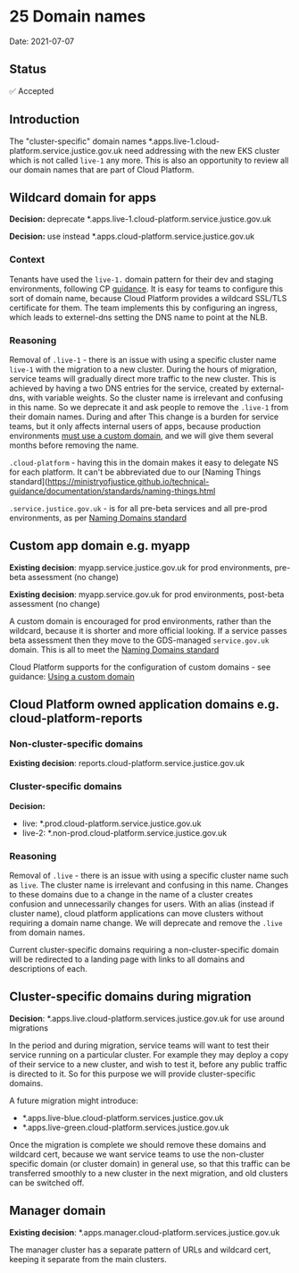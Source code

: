 # 25 Domain names

Date: 2021-07-07

## Status

✅ Accepted

## Introduction

The "cluster-specific" domain names *.apps.live-1.cloud-platform.service.justice.gov.uk need addressing with the new EKS cluster which is not called `live-1` any more. This is also an opportunity to review all our domain names that are part of Cloud Platform.

## Wildcard domain for apps

**Decision:** deprecate *.apps.live-1.cloud-platform.service.justice.gov.uk

**Decision:** use instead *.apps.cloud-platform.service.justice.gov.uk

### Context

Tenants have used the `live-1.` domain pattern for their dev and staging environments, following CP [guidance](https://user-guide.cloud-platform.service.justice.gov.uk/documentation/other-topics/custom-domain-cert.html#using-a-custom-domain). It is easy for teams to configure this sort of domain name, because Cloud Platform provides a wildcard SSL/TLS certificate for them. The team implements this by configuring an ingress, which leads to externel-dns setting the DNS name to point at the NLB.

### Reasoning

Removal of `.live-1` - there is an issue with using a specific cluster name `live-1` with the migration to a new cluster. During the hours of migration, service teams will gradually direct more traffic to the new cluster. This is achieved by having a two DNS entries for the service, created by external-dns, with variable weights. So the cluster name is irrelevant and confusing in this name. So we deprecate it and ask people to remove the `.live-1` from their domain names. During and after This change is a burden for service teams, but it only affects internal users of apps, because production environments [must use a custom domain](https://ministryofjustice.github.io/technical-guidance/documentation/standards/naming-domains.html#cloud-and-modernisation-platform-subdomains), and we will give them several months before removing the name.

`.cloud-platform` - having this in the domain makes it easy to delegate NS for each platform. It can't be abbreviated due to our [Naming Things standard](https://ministryofjustice.github.io/technical-guidance/documentation/standards/naming-things.html

`.service.justice.gov.uk` - is for all pre-beta services and all pre-prod environments, as per [Naming Domains standard](https://ministryofjustice.github.io/technical-guidance/documentation/standards/naming-domains.html)

## Custom app domain e.g. myapp

**Existing decision**: myapp.service.justice.gov.uk for prod environments, pre-beta assessment (no change)

**Existing decision**: myapp.service.gov.uk for prod environments, post-beta assessment (no change)

A custom domain is encouraged for prod environments, rather than the wildcard, because it is shorter and more official looking. If a service passes beta assessment then they move to the GDS-managed `service.gov.uk` domain. This is all to meet the [Naming Domains standard](https://ministryofjustice.github.io/technical-guidance/documentation/standards/naming-domains.html)

Cloud Platform supports for the configuration of custom domains - see guidance: [Using a custom domain](https://user-guide.cloud-platform.service.justice.gov.uk/documentation/other-topics/custom-domain-cert.html#using-a-custom-domain)

## Cloud Platform owned application domains e.g. cloud-platform-reports

### Non-cluster-specific domains

**Existing decision**: reports.cloud-platform.service.justice.gov.uk

### Cluster-specific domains

**Decision:**  
* live:   *.prod.cloud-platform.service.justice.gov.uk
* live-2: *.non-prod.cloud-platform.service.justice.gov.uk

### Reasoning

Removal of `.live` - there is an issue with using a specific cluster name such as `live`. The cluster name is irrelevant and confusing in this name. Changes to these domains due to a change in the name of a cluster creates confusion and unnecessarily changes for users. With an alias (instead if cluster name), cloud platform applications can move clusters without requiring a domain name change. 
We will deprecate and remove the `.live` from domain names. 

Current cluster-specific domains requiring a non-cluster-specific domain will be redirected to a landing page with links to all domains and descriptions of each.

## Cluster-specific domains during migration

**Decision**: *.apps.live.cloud-platform.services.justice.gov.uk for use around migrations

In the period  and during migration, service teams will want to test their service running on a particular cluster. For example they may deploy a copy of their service to a new cluster, and wish to test it, before any public traffic is directed to it. So for this purpose we will provide cluster-specific domains.

A future migration might introduce:

* *.apps.live-blue.cloud-platform.services.justice.gov.uk
* *.apps.live-green.cloud-platform.services.justice.gov.uk

Once the migration is complete we should remove these domains and wildcard cert, because we want service teams to use the non-cluster specific domain (or cluster domain) in general use, so that this traffic can be transferred smoothly to a new cluster in the next migration, and old clusters can be switched off.

## Manager domain

**Existing decision**: *.apps.manager.cloud-platform.services.justice.gov.uk

The manager cluster has a separate pattern of URLs and wildcard cert, keeping it separate from the main clusters.
